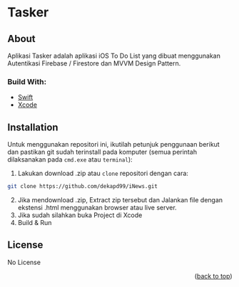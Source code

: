# Tasker

<!-- ABOUT THE PROJECT -->
## About
Aplikasi Tasker adalah aplikasi iOS To Do List yang dibuat menggunakan Autentikasi Firebase / Firestore dan MVVM Design Pattern.

### Build With:

* [Swift](https://www.swift.org/documentation/)
* [Xcode](https://developer.apple.com/xcode/)


<!-- How to Install -->
## Installation
Untuk menggunakan repositori ini, ikutilah petunjuk penggunaan berikut dan pastikan git sudah terinstall pada komputer (semua perintah dilaksanakan pada `cmd.exe` atau `terminal`):

1. Lakukan download .zip atau `clone` repositori dengan cara:
```bash
git clone https://github.com/dekapd99/iNews.git
```

2. Jika mendownload .zip, Extract zip tersebut dan Jalankan file dengan ekstensi .html menggunakan browser atau live server.
3. Jika sudah silahkan buka Project di Xcode
4. Build & Run

<!-- What Kind of License? -->
## License
No License 

<p align="right">(<a href="#top">back to top</a>)</p>
